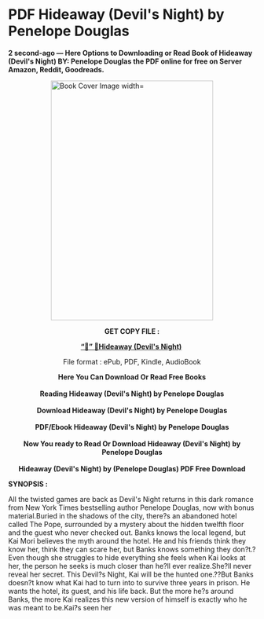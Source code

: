 # PDF Hideaway (Devil's Night) by Penelope Douglas
<p><strong>2 second-ago &mdash; Here Options to Downloading or Read Book of Hideaway (Devil's Night) BY: Penelope Douglas the PDF online for free on Server Amazon, Reddit, Goodreads.</strong></p><p><a href="https://educationsharingacademy.cloud/?book=178814974-hideaway"><img style="display: block; margin-left: auto; margin-right: auto;" src="https://i.gr-assets.com/images/S/compressed.photo.goodreads.com/books/1700588801l/178814974.jpg" alt="Book Cover Image width=" width="330" height="488" /></a></p><p style="text-align: center;"><strong>GET COPY FILE :</strong></p><p style="text-align: center;"><strong><a href="https://educationsharingacademy.cloud/?book=178814974-hideaway" target="_blank" rel="noopener">“📢” 🔗Hideaway (Devil's Night)</a>&nbsp;</strong></p><p style="text-align: center;">File format : ePub, PDF, Kindle, AudioBook</p><div style="text-align: center;"><strong>Here You Can Download Or Read Free Books</strong></div><div style="text-align: center;">&nbsp;</div><div style="text-align: center;"><strong>Reading Hideaway (Devil's Night) by Penelope Douglas</strong></div><div style="text-align: center;">&nbsp;</div><div style="text-align: center;"><strong>Download Hideaway (Devil's Night) by Penelope Douglas</strong></div><div style="text-align: center;">&nbsp;</div><div style="text-align: center;"><strong>PDF/Ebook Hideaway (Devil's Night) by Penelope Douglas</strong></div><div style="text-align: center;">&nbsp;</div><div style="text-align: center;"><strong>Now You ready to Read Or Download Hideaway (Devil's Night) by Penelope Douglas</strong></div><div style="text-align: center;">&nbsp;</div><div style="text-align: center;"><strong>Hideaway (Devil's Night) by (Penelope Douglas) PDF Free Download</strong></div><p><strong>SYNOPSIS :</strong></p><p>All the twisted games are back as Devil's Night returns in this dark romance from New York Times bestselling author Penelope Douglas, now with bonus material.Buried in the shadows of the city, there?s an abandoned hotel called The Pope, surrounded by a mystery about the hidden twelfth floor and the guest who never checked out. Banks knows the local legend, but Kai Mori believes the myth around the hotel. He and his friends think they know her, think they can scare her, but Banks knows something they don?t.?Even though she struggles to hide everything she feels when Kai looks at her, the person he seeks is much closer than he?ll ever realize.She?ll never reveal her secret. This Devil?s Night, Kai will be the hunted one.??But Banks doesn?t know what Kai had to turn into to survive three years in prison. He wants the hotel, its guest, and his life back. But the more he?s around Banks, the more Kai realizes this new version of himself is exactly who he was meant to be.Kai?s seen her </p>
